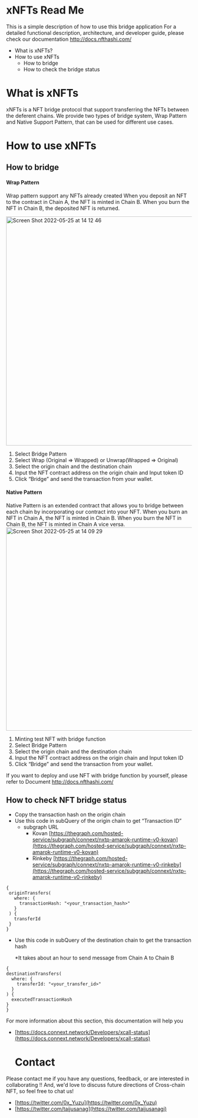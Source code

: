# xNFTs Read Me
 This is a simple description of how to use this bridge application
 For a detailed functional description, architecture, and developer guide, please check our documentation
 http://docs.nfthashi.com/

- What is xNFTs?
- How to use xNFTs
    - How to bridge
    - How to check the bridge status



# What is xNFTs

xNFTs is a NFT bridge protocol that support transferring the NFTs between the deferent chains. We provide two types of bridge system, Wrap Pattern and Native Support Pattern, that can be used for different use cases.



# How to use xNFTs
## How to bridge

#### Wrap Pattern
Wrap pattern support any NFTs already created
When you deposit an NFT to the contract in Chain A, the NFT is minted in Chain B. When you burn the NFT in Chain B, the deposited NFT is returned.

<img width="622" alt="Screen Shot 2022-05-25 at 14 12 46" src="https://user-images.githubusercontent.com/64068653/170184708-bcdf2630-4f34-4ce9-8bef-75d7a457000a.png">

1. Select Bridge Pattern
2. Select Wrap (Original ⇒ Wrapped) or Unwrap(Wrapped ⇒ Original)
3. Select the origin chain and the destination chain
4. Input the NFT contract address on the origin chain and Input token ID
5. Click “Bridge” and send the transaction from your wallet.
  

#### Native Pattern
Native Pattern is an extended contract that allows you to bridge between each chain by incorporating our contract into your NFT.
When you burn an NFT in Chain A, the NFT is minted in Chain B. When you burn the NFT in Chain B, the  NFT is minted in Chain A vice versa.
<img width="552" alt="Screen Shot 2022-05-25 at 14 09 29" src="https://user-images.githubusercontent.com/64068653/170184310-1f542326-91f9-4fac-a287-9a16ade38417.png">

1. Minting test NFT with bridge function
2. Select Bridge Pattern
3. Select the origin chain and the destination chain
4. Input the NFT contract address on the origin chain and Input token ID
5. Click “Bridge” and send the transaction from your wallet.

If you want to deploy and use NFT with bridge function by yourself, please refer to Document
http://docs.nfthashi.com/



## How to check NFT bridge status
  - Copy the transaction hash on the origin chain
- Use this code in subQuery of the origin chain to get “Transaction ID”
    - subgraph URL
        - Kovan [https://thegraph.com/hosted-service/subgraph/connext/nxtp-amarok-runtime-v0-kovan](https://thegraph.com/hosted-service/subgraph/connext/nxtp-amarok-runtime-v0-kovan)
        - Rinkeby [https://thegraph.com/hosted-service/subgraph/connext/nxtp-amarok-runtime-v0-rinkeby](https://thegraph.com/hosted-service/subgraph/connext/nxtp-amarok-runtime-v0-rinkeby)

 ```
{
  originTransfers(
    where: {
      transactionHash: "<your_transaction_hash>"
    }
  ) {
    transferId
  }
}
 ```
  
  - Use this code in subQuery of the destination chain to get the transaction hash
    
    *It takes about an hour to send message from Chain A to Chain B
  
  ```
  {
  destinationTransfers(
    where: {
      transferId: "<your_transfer_id>"
    }
  ) {
    executedTransactionHash
  }
}
  ```
  
  For more information about this section, this documentation will help you
- [https://docs.connext.network/Developers/xcall-status](https://docs.connext.network/Developers/xcall-status)
  
  
  # Contact
 Please contact me if you have any questions, feedback, or are interested in collaborating !!
And, we'd love to discuss future directions of Cross-chain NFT, so feel free to chat us!
- [https://twitter.com/0x_Yuzu](https://twitter.com/0x_Yuzu)
- [https://twitter.com/taijusanag](https://twitter.com/taijusanagi)
  
  
  
